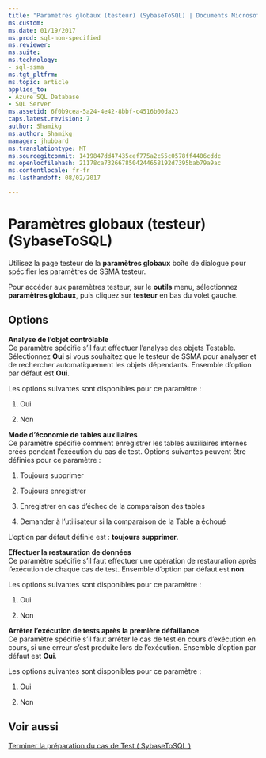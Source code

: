 ```yaml
---
title: "Paramètres globaux (testeur) (SybaseToSQL) | Documents Microsoft"
ms.custom: 
ms.date: 01/19/2017
ms.prod: sql-non-specified
ms.reviewer: 
ms.suite: 
ms.technology:
- sql-ssma
ms.tgt_pltfrm: 
ms.topic: article
applies_to:
- Azure SQL Database
- SQL Server
ms.assetid: 6f0b9cea-5a24-4e42-8bbf-c4516b00da23
caps.latest.revision: 7
author: Shamikg
ms.author: Shamikg
manager: jhubbard
ms.translationtype: MT
ms.sourcegitcommit: 1419847dd47435cef775a2c55c0578ff4406cddc
ms.openlocfilehash: 21178ca7326678504244658192d7395bab79a9ac
ms.contentlocale: fr-fr
ms.lasthandoff: 08/02/2017

---
```

# <a name="global-settings-tester-sybasetosql"></a>Paramètres globaux (testeur) (SybaseToSQL)
Utilisez la page testeur de la **paramètres globaux** boîte de dialogue pour spécifier les paramètres de SSMA testeur.  
  
Pour accéder aux paramètres testeur, sur le **outils** menu, sélectionnez **paramètres globaux**, puis cliquez sur **testeur** en bas du volet gauche.  
  
## <a name="options"></a>Options  
**Analyse de l’objet contrôlable**  
Ce paramètre spécifie s’il faut effectuer l’analyse des objets Testable. Sélectionnez **Oui** si vous souhaitez que le testeur de SSMA pour analyser et de rechercher automatiquement les objets dépendants. Ensemble d’option par défaut est **Oui**.  
  
Les options suivantes sont disponibles pour ce paramètre :  
  
1.  Oui  
  
2.  Non  
  
**Mode d’économie de tables auxiliaires**  
Ce paramètre spécifie comment enregistrer les tables auxiliaires internes créés pendant l’exécution du cas de test. Options suivantes peuvent être définies pour ce paramètre :  
  
1.  Toujours supprimer  
  
2.  Toujours enregistrer  
  
3.  Enregistrer en cas d’échec de la comparaison des tables  
  
4.  Demander à l’utilisateur si la comparaison de la Table a échoué  
  
L’option par défaut définie est : **toujours supprimer**.  
  
**Effectuer la restauration de données**  
Ce paramètre spécifie s’il faut effectuer une opération de restauration après l’exécution de chaque cas de test. Ensemble d’option par défaut est **non**.  
  
Les options suivantes sont disponibles pour ce paramètre :  
  
1.  Oui  
  
2.  Non  
  
**Arrêter l’exécution de tests après la première défaillance**  
Ce paramètre spécifie s’il faut arrêter le cas de test en cours d’exécution en cours, si une erreur s’est produite lors de l’exécution. Ensemble d’option par défaut est **Oui**.  
  
Les options suivantes sont disponibles pour ce paramètre :  
  
1.  Oui  
  
2.  Non  
  
## <a name="see-also"></a>Voir aussi  
[Terminer la préparation du cas de Test &#40; SybaseToSQL &#41;](../../ssma/sybase/finishing-test-case-preparation-sybasetosql.md)  
  

